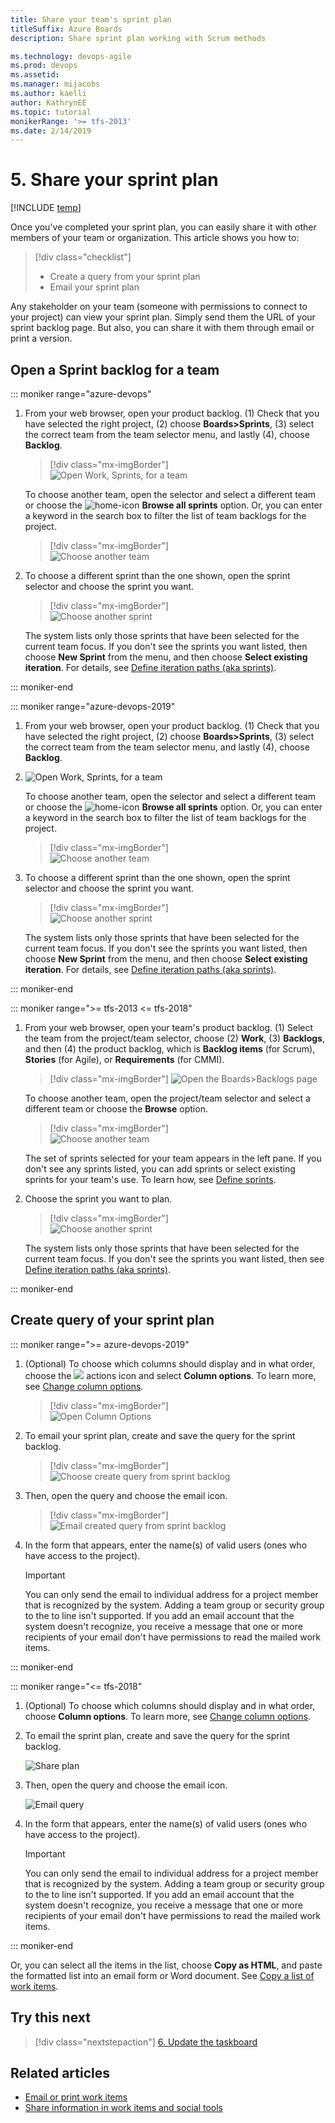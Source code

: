 ```yaml
---
title: Share your team's sprint plan 
titleSuffix: Azure Boards
description: Share sprint plan working with Scrum methods 

ms.technology: devops-agile
ms.prod: devops
ms.assetid: 
ms.manager: mijacobs
ms.author: kaelli
author: KathrynEE
ms.topic: tutorial
monikerRange: '>= tfs-2013'
ms.date: 2/14/2019
---
```





# 5. Share your sprint plan

[!INCLUDE [temp](../_shared/version-vsts-tfs-all-versions.md)] 
 
<a id="share" >  </a>

Once you've completed your sprint plan, you can easily share it with other members of your team or organization.  This article shows you how to: 

> [!div class="checklist"]   
> * Create a query from your sprint plan    
> * Email your sprint plan   

Any stakeholder on your team (someone with permissions to connect to your project) can view your sprint plan. Simply send them the URL of your sprint backlog page. But also, you can share it with them through email or print a version. 


## Open a Sprint backlog for a team 

::: moniker range="azure-devops"

1. From your web browser, open your product backlog. (1) Check that you have selected the right project, (2) choose **Boards>Sprints**, (3) select the correct team from the team selector menu, and lastly (4), choose **Backlog**. 

    > [!div class="mx-imgBorder"]  
    > ![Open Work, Sprints, for a team](_img/add-tasks/open-sprint-backlog-s155-co.png)

   To choose another team, open the selector and select a different team or choose the ![home-icon](../../_img/icons/home-icon.png) **Browse all sprints** option. Or, you can enter a keyword in the search box to filter the list of team backlogs for the project.

   > [!div class="mx-imgBorder"]  
   > ![Choose another team](_img/add-tasks/team-selector-sprints-agile.png)  

2. To choose a different sprint than the one shown, open the sprint selector and choose the sprint you want. 

	> [!div class="mx-imgBorder"]  
	> ![Choose another sprint](_img/add-tasks/select-specific-sprint-agile.png)

	The system lists only those sprints that have been selected for the current team focus. If you don't see the sprints you want listed, then choose **New Sprint** from the menu, and then choose **Select existing iteration**. For details, see [Define iteration paths (aka sprints)](../../organizations/settings/set-iteration-paths-sprints.md). 

::: moniker-end

::: moniker range="azure-devops-2019"

1. From your web browser, open your product backlog. (1) Check that you have selected the right project, (2) choose **Boards>Sprints**, (3) select the correct team from the team selector menu, and lastly (4), choose **Backlog**. 

1. ![Open Work, Sprints, for a team](_img/add-tasks/open-sprints-backlog-agile.png)

   To choose another team, open the selector and select a different team or choose the ![home-icon](../../_img/icons/home-icon.png) **Browse all sprints** option. Or, you can enter a keyword in the search box to filter the list of team backlogs for the project.

   > [!div class="mx-imgBorder"]  
   > ![Choose another team](_img/add-tasks/team-selector-sprints-agile.png)  

2. To choose a different sprint than the one shown, open the sprint selector and choose the sprint you want. 

	> [!div class="mx-imgBorder"]  
	> ![Choose another sprint](_img/add-tasks/select-specific-sprint-agile.png)

	The system lists only those sprints that have been selected for the current team focus. If you don't see the sprints you want listed, then choose **New Sprint** from the menu, and then choose **Select existing iteration**. For details, see [Define iteration paths (aka sprints)](../../organizations/settings/set-iteration-paths-sprints.md). 

::: moniker-end


::: moniker range=">= tfs-2013 <= tfs-2018"

1. From your web browser, open your team's product backlog. (1) Select the team from the project/team selector, choose (2) **Work**, (3) **Backlogs**, and then (4) the product backlog, which is **Backlog items** (for Scrum), **Stories** (for Agile), or **Requirements** (for CMMI). 

	> [!div class="mx-imgBorder"]
	> ![Open the Boards>Backlogs page](_img/assign-items-sprint/open-work-backlogs-standard.png) 

	To choose another team, open the project/team selector and select a different team or choose the **Browse** option. 

	> [!div class="mx-imgBorder"]  
	> ![Choose another team](_img/assign-items-sprint/team-selector-backlogs-standard.png) 

	The set of sprints selected for your team appears in the left pane. If you don't see any sprints listed, you can add sprints or select existing sprints for your team's use. To learn how, see [Define sprints](define-sprints.md). 

1. Choose the sprint you want to plan. 

	> [!div class="mx-imgBorder"]  
	> ![Choose another sprint](_img/add-tasks/choose-sprint-standard.png)

	The system lists only those sprints that have been selected for the current team focus. If you don't see the sprints you want listed, then see [Define iteration paths (aka sprints)](../../organizations/settings/set-iteration-paths-sprints.md). 

::: moniker-end


## Create query of your sprint plan 

::: moniker range=">= azure-devops-2019"

1. (Optional) To choose which columns should display and in what order, choose the ![ ](../../_img/icons/actions-icon.png) actions icon and select **Column options**. To learn more, see [Change column options](../backlogs/set-column-options.md). 

	> [!div class="mx-imgBorder"]  
	> ![Open Column Options](_img/assign-items-sprint/open-work-backlogs-column-options-agile.png) 

1. To email your sprint plan, create and save the query for the sprint backlog. 

	> [!div class="mx-imgBorder"]  
	> ![Choose create query from sprint backlog](_img/share-plan/create-query-agile.png) 

2. Then, open the query and choose the email icon. 

   > [!div class="mx-imgBorder"]  
   > ![Email created query from sprint backlog](_img/share-plan/email-query-agile.png) 

3. In the form that appears, enter the name(s) of valid users (ones who have access to the project). 

   > [!IMPORTANT]     
   > You can only send the email to individual address for a project member that is recognized by the system. Adding a team group or security group to the to line isn't supported. If you add an email account that the system doesn't recognize, you receive a message that one or more recipients of your email don't have permissions to read the mailed work items.  

::: moniker-end


::: moniker range="<= tfs-2018"

1. (Optional) To choose which columns should display and in what order, choose **Column options**. To learn more, see [Change column options](../backlogs/set-column-options.md). 

1. To email the sprint plan, create and save the query for the sprint backlog. 

	![Share plan](_img/share-plan/create-query-standard.png)

2. Then, open the query and choose the email icon. 

   ![Email query](_img/IC795975.png) 

3. In the form that appears, enter the name(s) of valid users (ones who have access to the project). 

   > [!IMPORTANT]     
   > You can only send the email to individual address for a project member that is recognized by the system. Adding a team group or security group to the to line isn't supported. If you add an email account that the system doesn't recognize, you receive a message that one or more recipients of your email don't have permissions to read the mailed work items.  


::: moniker-end

Or, you can select all the items in the list, choose **Copy as HTML**, and paste the formatted list into an email form or Word document. See [Copy a list of work items](../backlogs/copy-list.md?toc=/azure/devops/boards/sprints/toc.json&bc=/azure/devops/boards/sprints/breadcrumb/toc.json). 



## Try this next
> [!div class="nextstepaction"]
> [6. Update the taskboard](task-board.md) 


## Related articles

- [Email or print work items](../work-items/email-work-items.md)  
- [Share information in work items and social tools](../queries/share-plans.md)  

